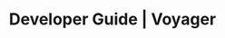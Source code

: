 ---
title: Developer Guide | Voyager
description: Voyager Developer Guide
menu:
  product_voyager_5.0.1:
    identifier: developer-guide
    name: Developer Guide
    weight: 40
left_menu: product_voyager_5.0.1
---
